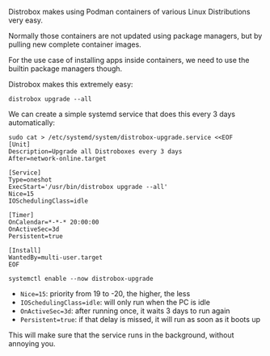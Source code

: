 Distrobox makes using Podman containers of various Linux Distributions very 
easy.

Normally those containers are not updated using package managers, but by 
pulling new complete container images. 

For the use case of installing apps inside containers, we need to use the 
builtin package managers though.

Distrobox makes this extremely easy:

```
distrobox upgrade --all
```

We can create a simple systemd service that does this every 3 days 
automatically:

```
sudo cat > /etc/systemd/system/distrobox-upgrade.service <<EOF
[Unit]
Description=Upgrade all Distroboxes every 3 days
After=network-online.target

[Service]
Type=oneshot
ExecStart='/usr/bin/distrobox upgrade --all'
Nice=15
IOSchedulingClass=idle

[Timer]
OnCalendar=*-*-* 20:00:00
OnActiveSec=3d
Persistent=true

[Install]
WantedBy=multi-user.target
EOF

systemctl enable --now distrobox-upgrade
```

- `Nice=15`: priority from 19 to -20, the higher, the less
- `IOSchedulingClass=idle`: will only run when the PC is idle
- `OnActiveSec=3d`: after running once, it waits 3 days to run again
- `Persistent=true`: if that delay is missed, it will run as soon as it boots up

This will make sure that the service runs in the background, without annoying 
you.
